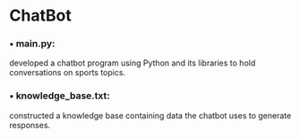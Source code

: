 # ChatBot
### • main.py:
developed a chatbot program using Python and its libraries to hold conversations on sports topics.
### •	knowledge_base.txt: 
constructed a knowledge base containing data the chatbot uses to generate responses. 
